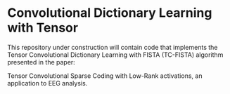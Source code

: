# Convolutional Dictionary Learning with Tensor

This repository under construction will contain code that implements the Tensor Convolutional Dictionary Learning with FISTA (TC-FISTA) algorithm presented in the paper:

Tensor Convolutional Sparse Coding with Low-Rank activations, an application to EEG analysis.
